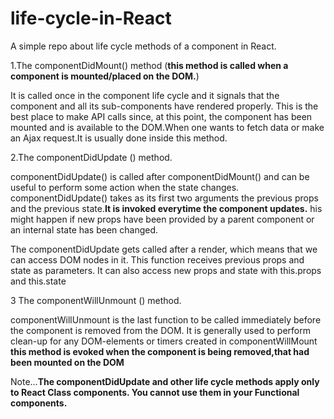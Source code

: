 # life-cycle-in-React

A simple repo about life cycle methods of a component in React.

1.The componentDidMount() method (<b>this method is called when a component is mounted/placed on the DOM.</b>)

It is called once in the component life cycle and it signals that the component and all its sub-components have rendered properly. This is the best place to make API calls since, at this point, the component has been mounted and is available to the DOM.When one wants to fetch data or make an Ajax request.It is usually done inside this method.

2.The componentDidUpdate () method.

componentDidUpdate() is called after componentDidMount() and can be useful to perform some action when the state changes.
componentDidUpdate() takes as its first two arguments the previous props and the previous state.<b>It is invoked everytime the component updates.</b>
his might happen if new props have been provided by a parent component or an internal state has been changed.

The componentDidUpdate  gets called after a render, which means that we can access DOM nodes in it. This function receives previous props and state as parameters. It can also access new props and state with this.props and this.state

3 The componentWillUnmount () method.

componentWillUnmount is the last function to be called immediately before the component is removed from the DOM.
It is generally used to perform clean-up for any DOM-elements or timers created in componentWillMount 
<b> this method is evoked when the component is being removed,that had been mounted on the DOM </b>

Note...<b>The componentDidUpdate and other life cycle methods apply only to React Class components. You cannot use them in your Functional components.</b>
